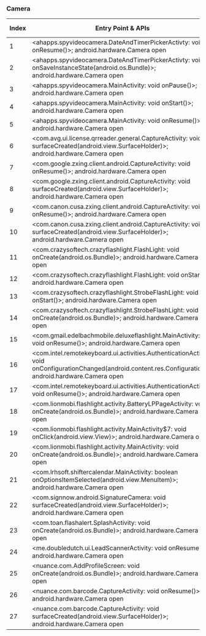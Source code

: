 ### Camera
| Index | Entry Point & APIs | Screen shot | Resource id | Label |
| ------------- | ------------- | ------------- |-------------|-------------|
| 1 | <ahapps.spyvideocamera.DateAndTimerPickerActivty: void onResume()>; android.hardware.Camera open | ![](D:\COSMOS\output\py\Play_win8\Productivity\ahapps.secretvideocamera\ahapps.spyvideocamera.DateAndTimerPickerActivty.png) |  | |
| 2 | <ahapps.spyvideocamera.DateAndTimerPickerActivty: void onSaveInstanceState(android.os.Bundle)>; android.hardware.Camera open | ![](D:\COSMOS\output\py\Play_win8\Productivity\ahapps.secretvideocamera\ahapps.spyvideocamera.DateAndTimerPickerActivty.png) |  | |
| 3 | <ahapps.spyvideocamera.MainActivity: void onPause()>; android.hardware.Camera open | ![](D:\COSMOS\output\py\Play_win8\Productivity\ahapps.secretvideocamera\ahapps.spyvideocamera.MainActivity.png) |  | |
| 4 | <ahapps.spyvideocamera.MainActivity: void onStart()>; android.hardware.Camera open | ![](D:\COSMOS\output\py\Play_win8\Productivity\ahapps.secretvideocamera\ahapps.spyvideocamera.MainActivity.png) |  | |
| 5 | <ahapps.spyvideocamera.MainActivity: void onResume()>; android.hardware.Camera open | ![](D:\COSMOS\output\py\Play_win8\Productivity\ahapps.secretvideocamera\ahapps.spyvideocamera.MainActivity.png) |  | |
| 6 | <com.avg.ui.license.qrreader.general.CaptureActivity: void surfaceCreated(android.view.SurfaceHolder)>; android.hardware.Camera open | ![](D:\COSMOS\output\py\Play_win8\Productivity\com.antivirus.tablet\com.avg.ui.license.qrreader.general.CaptureActivity.png) |  | |
| 7 | <com.google.zxing.client.android.CaptureActivity: void onResume()>; android.hardware.Camera open | ![](D:\COSMOS\output\py\Play_win8\Productivity\com.gravity.scanner\com.google.zxing.client.android.CaptureActivity.png) |  | |
| 8 | <com.google.zxing.client.android.CaptureActivity: void surfaceCreated(android.view.SurfaceHolder)>; android.hardware.Camera open | ![](D:\COSMOS\output\py\Play_win8\Productivity\com.gravity.scanner\com.google.zxing.client.android.CaptureActivity.png) |  | |
| 9 | <com.canon.cusa.zxing.client.android.CaptureActivity: void onResume()>; android.hardware.Camera open | ![](D:\COSMOS\output\py\Play_win8\Productivity\com.canon.cusa.meapmobile.android\com.canon.cusa.zxing.client.android.CaptureActivity.png) |  | |
| 10 | <com.canon.cusa.zxing.client.android.CaptureActivity: void surfaceCreated(android.view.SurfaceHolder)>; android.hardware.Camera open | ![](D:\COSMOS\output\py\Play_win8\Productivity\com.canon.cusa.meapmobile.android\com.canon.cusa.zxing.client.android.CaptureActivity.png) |  | |
| 11 | <com.crazysoftech.crazyflashlight.FlashLight: void onCreate(android.os.Bundle)>; android.hardware.Camera open | ![](D:\COSMOS\output\py\Play_win8\Productivity\com.crazysoftech.crazyflashlight\com.crazysoftech.crazyflashlight.FlashLight.png) |  | |
| 12 | <com.crazysoftech.crazyflashlight.FlashLight: void onStart()>; android.hardware.Camera open | ![](D:\COSMOS\output\py\Play_win8\Productivity\com.crazysoftech.crazyflashlight\com.crazysoftech.crazyflashlight.FlashLight.png) |  | |
| 13 | <com.crazysoftech.crazyflashlight.StrobeFlashLight: void onStart()>; android.hardware.Camera open | ![](D:\COSMOS\output\py\Play_win8\Productivity\com.crazysoftech.crazyflashlight\com.crazysoftech.crazyflashlight.StrobeFlashLight.png) |  | |
| 14 | <com.crazysoftech.crazyflashlight.StrobeFlashLight: void onCreate(android.os.Bundle)>; android.hardware.Camera open | ![](D:\COSMOS\output\py\Play_win8\Productivity\com.crazysoftech.crazyflashlight\com.crazysoftech.crazyflashlight.StrobeFlashLight.png) |  | |
| 15 | <com.gmail.edelbachmobile.deluxeflashlight.MainActivity: void onResume()>; android.hardware.Camera open | ![](D:\COSMOS\output\py\Play_win8\Productivity\com.gmail.edelbachmobile.deluxeflashlight\com.gmail.edelbachmobile.deluxeflashlight.MainActivity.png) |  | |
| 16 | <com.intel.remotekeyboard.ui.activities.AuthenticationActivity: void onConfigurationChanged(android.content.res.Configuration)>; android.hardware.Camera open | ![](D:\COSMOS\output\py\Play_win8\Productivity\com.intel.remotekeyboard\com.intel.remotekeyboard.ui.activities.AuthenticationActivity.png) |  | |
| 17 | <com.intel.remotekeyboard.ui.activities.AuthenticationActivity: void onResume()>; android.hardware.Camera open | ![](D:\COSMOS\output\py\Play_win8\Productivity\com.intel.remotekeyboard\com.intel.remotekeyboard.ui.activities.AuthenticationActivity.png) |  | |
| 18 | <com.lionmobi.flashlight.activity.BatteryLPPageActivity: void onCreate(android.os.Bundle)>; android.hardware.Camera open | ![](D:\COSMOS\output\py\Play_win8\Productivity\com.lionmobi.flashlight\com.lionmobi.flashlight.activity.BatteryLPPageActivity.png) |  | |
| 19 | <com.lionmobi.flashlight.activity.MainActivity$7: void onClick(android.view.View)>; android.hardware.Camera open | ![](D:\COSMOS\output\py\Play_win8\Productivity\com.lionmobi.flashlight\com.lionmobi.flashlight.activity.MainActivity.png) |  | |
| 20 | <com.lionmobi.flashlight.activity.MainActivity: void onCreate(android.os.Bundle)>; android.hardware.Camera open | ![](D:\COSMOS\output\py\Play_win8\Productivity\com.lionmobi.flashlight\com.lionmobi.flashlight.activity.MainActivity.png) |  | |
| 21 | <com.lrhsoft.shiftercalendar.MainActivity: boolean onOptionsItemSelected(android.view.MenuItem)>; android.hardware.Camera open | ![](D:\COSMOS\output\py\Play_win8\Productivity\com.lrhsoft.shiftercalendar\com.lrhsoft.shiftercalendar.MainActivity.png) |  | |
| 22 | <com.signnow.android.SignatureCamera: void surfaceCreated(android.view.SurfaceHolder)>; android.hardware.Camera open | ![](D:\COSMOS\output\py\Play_win8\Productivity\com.signnow.android\com.signnow.android.SignatureCamera.png) |  | |
| 23 | <com.toan.flashalert.SplashActivity: void onCreate(android.os.Bundle)>; android.hardware.Camera open | ![](D:\COSMOS\output\py\Play_win8\Productivity\com.xuanmai.flash.alert\com.toan.flashalert.SplashActivity.png) |  | |
| 24 | <me.doubledutch.ui.LeadScannerActivity: void onResume()>; android.hardware.Camera open | ![](D:\COSMOS\output\py\Play_win8\Productivity\me.doubledutch.wordoflifereverb\me.doubledutch.ui.LeadScannerActivity.png) |  | |
| 25 | <nuance.com.AddProfileScreen: void onCreate(android.os.Bundle)>; android.hardware.Camera open | ![](D:\COSMOS\output\py\Play_win8\Productivity\nuance.com\nuance.com.AddProfileScreen.png) |  | |
| 26 | <nuance.com.barcode.CaptureActivity: void onResume()>; android.hardware.Camera open | ![](D:\COSMOS\output\py\Play_win8\Productivity\nuance.com\nuance.com.barcode.CaptureActivity.png) |  | |
| 27 | <nuance.com.barcode.CaptureActivity: void surfaceCreated(android.view.SurfaceHolder)>; android.hardware.Camera open | ![](D:\COSMOS\output\py\Play_win8\Productivity\nuance.com\nuance.com.barcode.CaptureActivity.png) |  | |
